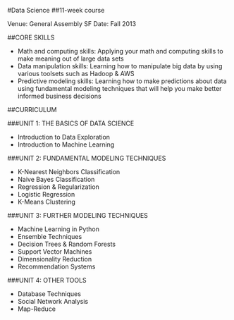 #Data Science
##11-week course

Venue: General Assembly SF
Date: Fall 2013 

##CORE SKILLS

* Math and computing skills: Applying your math and computing skills to make meaning out of large data sets
* Data manipulation skills: Learning how to manipulate big data by using various toolsets such as Hadoop & AWS
* Predictive modeling skills: Learning how to make predictions about data using fundamental modeling techniques that will help you make better informed business decisions

##CURRICULUM

###UNIT 1: THE BASICS OF DATA SCIENCE
* Introduction to Data Exploration
* Introduction to Machine Learning

###UNIT 2: FUNDAMENTAL MODELING TECHNIQUES
* K-Nearest Neighbors Classification
* Naive Bayes Classification
* Regression & Regularization
* Logistic Regression
* K-Means Clustering

###UNIT 3: FURTHER MODELING TECHNIQUES
* Machine Learning in Python
* Ensemble Techniques
* Decision Trees & Random Forests
* Support Vector Machines
* Dimensionality Reduction
* Recommendation Systems

###UNIT 4: OTHER TOOLS
* Database Techniques
* Social Network Analysis
* Map-Reduce
